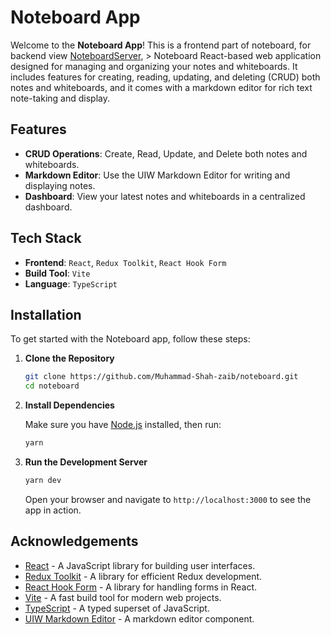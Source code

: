 # Noteboard App

Welcome to the **Noteboard App**! This is a frontend part of noteboard, for backend view [NoteboardServer](https://github.com/Muhammad-Shah-zaib/NoteBoardServer), > Noteboard React-based web application designed for managing and organizing your notes and whiteboards. It includes features for creating, reading, updating, and deleting (CRUD) both notes and whiteboards, and it comes with a markdown editor for rich text note-taking and display.

## Features

- **CRUD Operations**: Create, Read, Update, and Delete both notes and whiteboards.
- **Markdown Editor**: Use the UIW Markdown Editor for writing and displaying notes.
- **Dashboard**: View your latest notes and whiteboards in a centralized dashboard.

## Tech Stack

- **Frontend**: `React`, `Redux Toolkit`, `React Hook Form`
- **Build Tool**: `Vite`
- **Language**: `TypeScript`

## Installation

To get started with the Noteboard app, follow these steps:

1. **Clone the Repository**

    ```bash
    git clone https://github.com/Muhammad-Shah-zaib/noteboard.git
    cd noteboard
    ```

2. **Install Dependencies**

    Make sure you have [Node.js](https://nodejs.org/) installed, then run:

    ```bash
    yarn
    ```

3. **Run the Development Server**

    ```bash
    yarn dev
    ```

    Open your browser and navigate to `http://localhost:3000` to see the app in action.

## Acknowledgements

- [React](https://reactjs.org/) - A JavaScript library for building user interfaces.
- [Redux Toolkit](https://redux-toolkit.js.org/) - A library for efficient Redux development.
- [React Hook Form](https://react-hook-form.com/) - A library for handling forms in React.
- [Vite](https://vitejs.dev/) - A fast build tool for modern web projects.
- [TypeScript](https://www.typescriptlang.org/) - A typed superset of JavaScript.
- [UIW Markdown Editor](https://www.npmjs.com/package/@uiw/react-markdown-editor) - A markdown editor component.

